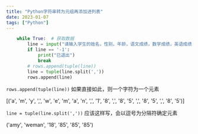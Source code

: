 ```yaml
---
title: "Python字符串转为元组再添加进列表"
date: 2023-01-07
tags: ["Python"]
---
```


```python
    while True:  # 获取数据
        line = input("请输入学生的姓名，性别，年龄，语文成绩，数学成绩，英语成绩（输入-1时退出）：")
        if line == '-1':
            print("已退出")
            break
        # rows.append(tuple(line))
        line = tuple(line.split(','))
        rows.append(line)
```

`rows.append(tuple(line))` 如果直接如此，则一个字符为一个元素

[('a', 'm', 'y', ',', 'w', 'e', 'm', 'a', 'n', ',', '1', '8', ',', '8', '5', ',', '8', '5', ',', '8', '5')]

`line = tuple(line.split(','))` 应该这样写，会以逗号为分隔符确定元素

('amy', 'weman', '18', '85', '85', '85')
